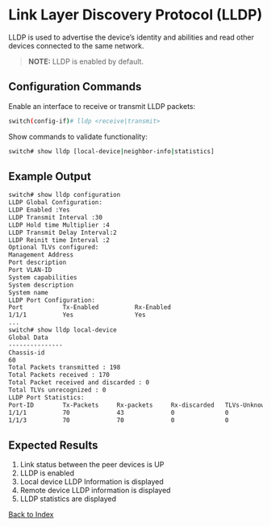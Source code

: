 
# Link Layer Discovery Protocol (LLDP) 

LLDP is used to advertise the device’s identity and abilities and read other devices connected to the same network. 

> **NOTE:** LLDP is enabled by default. 

## Configuration Commands

Enable an interface to receive or transmit LLDP packets: 

```bash
switch(config-if)# lldp <receive|transmit>
```

Show commands to validate functionality:  

```bash
switch# show lldp [local-device|neighbor-info|statistics]
```

## Example Output 

```bash
switch# show lldp configuration
LLDP Global Configuration:
LLDP Enabled :Yes
LLDP Transmit Interval :30
LLDP Hold time Multiplier :4
LLDP Transmit Delay Interval:2
LLDP Reinit time Interval :2
Optional TLVs configured:
Management Address
Port description
Port VLAN-ID
System capabilities
System description
System name
LLDP Port Configuration:
Port           Tx-Enabled          Rx-Enabled
1/1/1          Yes                 Yes
...
switch# show lldp local-device
Global Data
---------------
Chassis-id
60 
Total Packets transmitted : 198
Total Packets received : 170
Total Packet received and discarded : 0
Total TLVs unrecognized : 0
LLDP Port Statistics:
Port-ID        Tx-Packets     Rx-packets     Rx-discarded   TLVs-Unknown
1/1/1          70             43             0              0
1/1/3          70             70             0              0
```

## Expected Results 

1. Link status between the peer devices is UP
2. LLDP is enabled
3. Local device LLDP Information is displayed
4. Remote device LLDP information is displayed 
5. LLDP statistics are displayed 

[Back to Index](../index.md)


